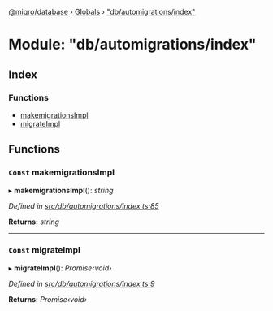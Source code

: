 [@miqro/database](../README.md) › [Globals](../globals.md) › ["db/automigrations/index"](_db_automigrations_index_.md)

# Module: "db/automigrations/index"

## Index

### Functions

* [makemigrationsImpl](_db_automigrations_index_.md#const-makemigrationsimpl)
* [migrateImpl](_db_automigrations_index_.md#const-migrateimpl)

## Functions

### `Const` makemigrationsImpl

▸ **makemigrationsImpl**(): *string*

*Defined in [src/db/automigrations/index.ts:85](https://github.com/claukers/miqro-sequelize/blob/9318ec9/src/db/automigrations/index.ts#L85)*

**Returns:** *string*

___

### `Const` migrateImpl

▸ **migrateImpl**(): *Promise‹void›*

*Defined in [src/db/automigrations/index.ts:9](https://github.com/claukers/miqro-sequelize/blob/9318ec9/src/db/automigrations/index.ts#L9)*

**Returns:** *Promise‹void›*
